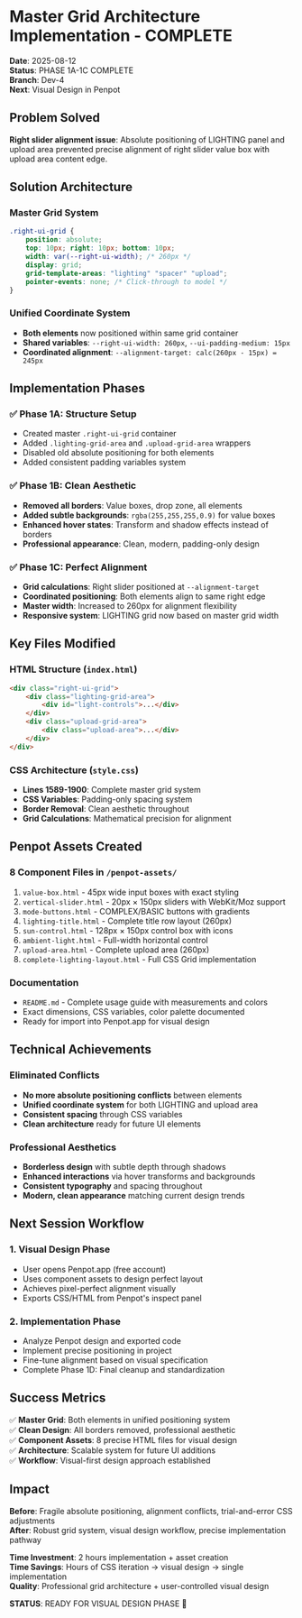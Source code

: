 # Master Grid Architecture Implementation - COMPLETE

**Date**: 2025-08-12  
**Status**: PHASE 1A-1C COMPLETE  
**Branch**: Dev-4  
**Next**: Visual Design in Penpot

## Problem Solved

**Right slider alignment issue**: Absolute positioning of LIGHTING panel and upload area prevented precise alignment of right slider value box with upload area content edge.

## Solution Architecture

### Master Grid System
```css
.right-ui-grid {
    position: absolute;
    top: 10px; right: 10px; bottom: 10px;
    width: var(--right-ui-width); /* 260px */
    display: grid;
    grid-template-areas: "lighting" "spacer" "upload";
    pointer-events: none; /* Click-through to model */
}
```

### Unified Coordinate System
- **Both elements** now positioned within same grid container
- **Shared variables**: `--right-ui-width: 260px`, `--ui-padding-medium: 15px`
- **Coordinated alignment**: `--alignment-target: calc(260px - 15px) = 245px`

## Implementation Phases

### ✅ Phase 1A: Structure Setup
- Created master `.right-ui-grid` container
- Added `.lighting-grid-area` and `.upload-grid-area` wrappers
- Disabled old absolute positioning for both elements
- Added consistent padding variables system

### ✅ Phase 1B: Clean Aesthetic  
- **Removed all borders**: Value boxes, drop zone, all elements
- **Added subtle backgrounds**: `rgba(255,255,255,0.9)` for value boxes
- **Enhanced hover states**: Transform and shadow effects instead of borders
- **Professional appearance**: Clean, modern, padding-only design

### ✅ Phase 1C: Perfect Alignment
- **Grid calculations**: Right slider positioned at `--alignment-target`
- **Coordinated positioning**: Both elements align to same right edge
- **Master width**: Increased to 260px for alignment flexibility
- **Responsive system**: LIGHTING grid now based on master grid width

## Key Files Modified

### HTML Structure (`index.html`)
```html
<div class="right-ui-grid">
    <div class="lighting-grid-area">
        <div id="light-controls">...</div>
    </div>
    <div class="upload-grid-area">
        <div class="upload-area">...</div>
    </div>
</div>
```

### CSS Architecture (`style.css`)
- **Lines 1589-1900**: Complete master grid system
- **CSS Variables**: Padding-only spacing system
- **Border Removal**: Clean aesthetic throughout
- **Grid Calculations**: Mathematical precision for alignment

## Penpot Assets Created

### 8 Component Files in `/penpot-assets/`
1. `value-box.html` - 45px wide input boxes with exact styling
2. `vertical-slider.html` - 20px × 150px sliders with WebKit/Moz support
3. `mode-buttons.html` - COMPLEX/BASIC buttons with gradients
4. `lighting-title.html` - Complete title row layout (260px)
5. `sun-control.html` - 128px × 150px control box with icons
6. `ambient-light.html` - Full-width horizontal control
7. `upload-area.html` - Complete upload area (260px)
8. `complete-lighting-layout.html` - Full CSS Grid implementation

### Documentation
- `README.md` - Complete usage guide with measurements and colors
- Exact dimensions, CSS variables, color palette documented
- Ready for import into Penpot.app for visual design

## Technical Achievements

### Eliminated Conflicts
- **No more absolute positioning conflicts** between elements
- **Unified coordinate system** for both LIGHTING and upload area
- **Consistent spacing** through CSS variables
- **Clean architecture** ready for future UI elements

### Professional Aesthetics
- **Borderless design** with subtle depth through shadows
- **Enhanced interactions** via hover transforms and backgrounds
- **Consistent typography** and spacing throughout
- **Modern, clean appearance** matching current design trends

## Next Session Workflow

### 1. Visual Design Phase
- User opens Penpot.app (free account)
- Uses component assets to design perfect layout
- Achieves pixel-perfect alignment visually
- Exports CSS/HTML from Penpot's inspect panel

### 2. Implementation Phase
- Analyze Penpot design and exported code
- Implement precise positioning in project
- Fine-tune alignment based on visual specification
- Complete Phase 1D: Final cleanup and standardization

## Success Metrics

✅ **Master Grid**: Both elements in unified positioning system  
✅ **Clean Design**: All borders removed, professional aesthetic  
✅ **Component Assets**: 8 precise HTML files for visual design  
✅ **Architecture**: Scalable system for future UI additions  
✅ **Workflow**: Visual-first design approach established  

## Impact

**Before**: Fragile absolute positioning, alignment conflicts, trial-and-error CSS adjustments  
**After**: Robust grid system, visual design workflow, precise implementation pathway

**Time Investment**: 2 hours implementation + asset creation  
**Time Savings**: Hours of CSS iteration → visual design → single implementation  
**Quality**: Professional grid architecture + user-controlled visual design

**STATUS**: READY FOR VISUAL DESIGN PHASE 🎨